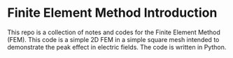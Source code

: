 # Finite Element Method Introduction

This repo is a collection of notes and codes for the Finite Element Method (FEM). This code is a simple 2D FEM in a simple square mesh
intended to demonstrate the peak effect in electric fields. The code is written in Python.